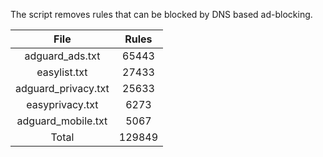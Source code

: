 The script removes rules that can be blocked by DNS based ad-blocking.


| File | Rules |
|:----:|:-----:|
| adguard_ads.txt | 65443 |
| easylist.txt | 27433 |
| adguard_privacy.txt | 25633 |
| easyprivacy.txt | 6273 |
| adguard_mobile.txt | 5067 |
| Total | 129849 |